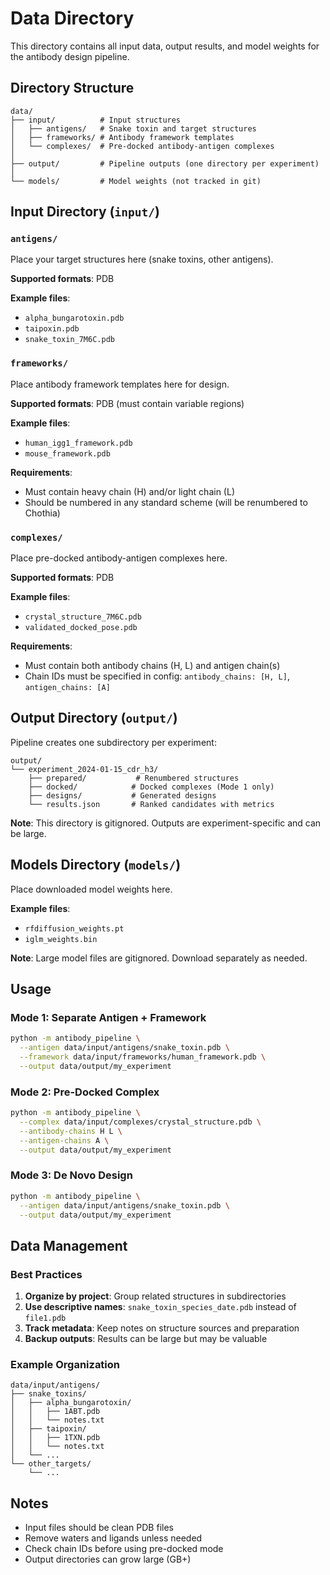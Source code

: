 # Data Directory

This directory contains all input data, output results, and model weights for the antibody design pipeline.

## Directory Structure

```
data/
├── input/          # Input structures
│   ├── antigens/   # Snake toxin and target structures
│   ├── frameworks/ # Antibody framework templates
│   └── complexes/  # Pre-docked antibody-antigen complexes
│
├── output/         # Pipeline outputs (one directory per experiment)
│
└── models/         # Model weights (not tracked in git)
```

## Input Directory (`input/`)

### `antigens/`
Place your target structures here (snake toxins, other antigens).

**Supported formats**: PDB

**Example files**:
- `alpha_bungarotoxin.pdb`
- `taipoxin.pdb`
- `snake_toxin_7M6C.pdb`

### `frameworks/`
Place antibody framework templates here for design.

**Supported formats**: PDB (must contain variable regions)

**Example files**:
- `human_igg1_framework.pdb`
- `mouse_framework.pdb`

**Requirements**:
- Must contain heavy chain (H) and/or light chain (L)
- Should be numbered in any standard scheme (will be renumbered to Chothia)

### `complexes/`
Place pre-docked antibody-antigen complexes here.

**Supported formats**: PDB

**Example files**:
- `crystal_structure_7M6C.pdb`
- `validated_docked_pose.pdb`

**Requirements**:
- Must contain both antibody chains (H, L) and antigen chain(s)
- Chain IDs must be specified in config: `antibody_chains: [H, L]`, `antigen_chains: [A]`

## Output Directory (`output/`)

Pipeline creates one subdirectory per experiment:

```
output/
└── experiment_2024-01-15_cdr_h3/
    ├── prepared/           # Renumbered structures
    ├── docked/            # Docked complexes (Mode 1 only)
    ├── designs/           # Generated designs
    └── results.json       # Ranked candidates with metrics
```

**Note**: This directory is gitignored. Outputs are experiment-specific and can be large.

## Models Directory (`models/`)

Place downloaded model weights here.

**Example files**:
- `rfdiffusion_weights.pt`
- `iglm_weights.bin`

**Note**: Large model files are gitignored. Download separately as needed.

## Usage

### Mode 1: Separate Antigen + Framework

```bash
python -m antibody_pipeline \
  --antigen data/input/antigens/snake_toxin.pdb \
  --framework data/input/frameworks/human_framework.pdb \
  --output data/output/my_experiment
```

### Mode 2: Pre-Docked Complex

```bash
python -m antibody_pipeline \
  --complex data/input/complexes/crystal_structure.pdb \
  --antibody-chains H L \
  --antigen-chains A \
  --output data/output/my_experiment
```

### Mode 3: De Novo Design

```bash
python -m antibody_pipeline \
  --antigen data/input/antigens/snake_toxin.pdb \
  --output data/output/my_experiment
```

## Data Management

### Best Practices

1. **Organize by project**: Group related structures in subdirectories
2. **Use descriptive names**: `snake_toxin_species_date.pdb` instead of `file1.pdb`
3. **Track metadata**: Keep notes on structure sources and preparation
4. **Backup outputs**: Results can be large but may be valuable

### Example Organization

```
data/input/antigens/
├── snake_toxins/
│   ├── alpha_bungarotoxin/
│   │   ├── 1ABT.pdb
│   │   └── notes.txt
│   ├── taipoxin/
│   │   ├── 1TXN.pdb
│   │   └── notes.txt
│   └── ...
└── other_targets/
    └── ...
```

## Notes

- Input files should be clean PDB files
- Remove waters and ligands unless needed
- Check chain IDs before using pre-docked mode
- Output directories can grow large (GB+)